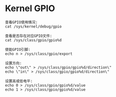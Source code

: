 # Kernel GPIO

	查看GPIO使用情况:
	cat /sys/kernel/debug/gpio

	查看是否存在对应GPIO文件:
	cat /sys/class/gpio/gpio%d

	使能GPIO引脚:
	echo n > /sys/class/gpio/export

	设置方向:
	echo \"out\" > /sys/class/gpio/gpio%d/direction\"
	echo \"in\" > /sys/class/gpio/gpio%d/direction\"

	设置高或低电平:
	echo 0 > /sys/class/gpio/gpio%d/value
	echo 1 > /sys/class/gpio/gpio%d/value
